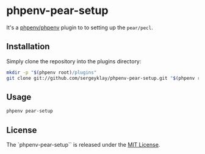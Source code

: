 # phpenv-pear-setup

It's a [phpenv/phpenv](https://github.com/hisayan/phpenv) plugin to to setting up the `pear/pecl`.

## Installation

Simply clone the repository into the plugins directory:

```sh
mkdir -p "$(phpenv root)/plugins"
git clone git://github.com/sergeyklay/phpenv-pear-setup.git "$(phpenv root)/plugins/phpenv-pear-setup"
```

## Usage

```sh
phpenv pear-setup
```

## License

The `phpenv-pear-setup`` is released under the [MIT License](https://github.com/sergeyklay/phpenv-pear-setup/blob/master/LICENSE).
